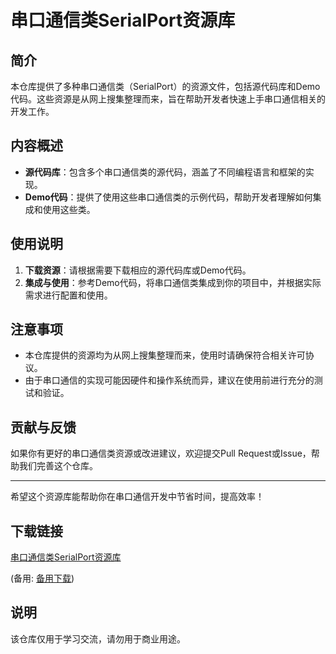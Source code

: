 # 串口通信类SerialPort资源库

## 简介

本仓库提供了多种串口通信类（SerialPort）的资源文件，包括源代码库和Demo代码。这些资源是从网上搜集整理而来，旨在帮助开发者快速上手串口通信相关的开发工作。

## 内容概述

- **源代码库**：包含多个串口通信类的源代码，涵盖了不同编程语言和框架的实现。
- **Demo代码**：提供了使用这些串口通信类的示例代码，帮助开发者理解如何集成和使用这些类。

## 使用说明

1. **下载资源**：请根据需要下载相应的源代码库或Demo代码。
2. **集成与使用**：参考Demo代码，将串口通信类集成到你的项目中，并根据实际需求进行配置和使用。

## 注意事项

- 本仓库提供的资源均为从网上搜集整理而来，使用时请确保符合相关许可协议。
- 由于串口通信的实现可能因硬件和操作系统而异，建议在使用前进行充分的测试和验证。

## 贡献与反馈

如果你有更好的串口通信类资源或改进建议，欢迎提交Pull Request或Issue，帮助我们完善这个仓库。

---

希望这个资源库能帮助你在串口通信开发中节省时间，提高效率！

## 下载链接
[串口通信类SerialPort资源库](https://pan.quark.cn/s/62f5b24976e8) 

(备用: [备用下载](https://pan.baidu.com/s/18B2bn15bS6EUqhnqXjxxJQ?pwd=1234))

## 说明

该仓库仅用于学习交流，请勿用于商业用途。
